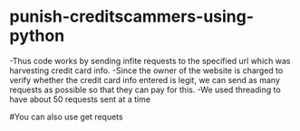 # punish-creditscammers-using-python
-Thus code works by sending infite requests to the specified url which
 was harvesting credit card info.
-Since the owner of the website is charged to verify whether the credit card info entered is 
 legit, we can send as many requests as possible so that they can pay for this.
-We used threading to have about 50 requests sent at a time 


#You can also use get requets
